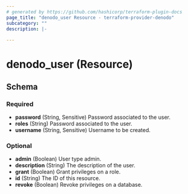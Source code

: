 ```yaml
---
# generated by https://github.com/hashicorp/terraform-plugin-docs
page_title: "denodo_user Resource - terraform-provider-denodo"
subcategory: ""
description: |-
  
---
```


# denodo_user (Resource)





<!-- schema generated by tfplugindocs -->
## Schema

### Required

- **password** (String, Sensitive) Password associated to the user.
- **roles** (String) Password associated to the user.
- **username** (String, Sensitive) Username to be created.

### Optional

- **admin** (Boolean) User type admin.
- **description** (String) The description of the user.
- **grant** (Boolean) Grant privileges on a role.
- **id** (String) The ID of this resource.
- **revoke** (Boolean) Revoke privileges on a database.


